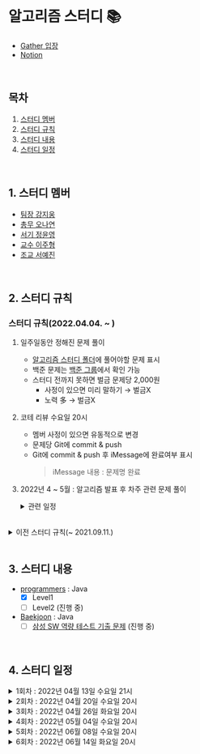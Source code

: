 # 알고리즘 스터디 📚
- [Gather 입장](https://app.gather.town/invite?token=7yyyJnMJIylIBO2eISnDzYBXt1Ixhogo)
- [Notion](https://www.notion.so/AlgorithmMaster-a2953dc6c9b34b1b86f5ca3a7af0f86d)

<br />

## 목차
1. [스터디 멤버](#1-스터디-멤버)
2. [스터디 규칙](#2-스터디-규칙)
3. [스터디 내용](#3-스터디-내용)
4. [스터디 일정](#4-스터디-일정)

<br />

## 1. 스터디 멤버
- [팀장 강지웅][woong]
- [총무 오나연][yeon]
- [서기 정윤영][zeong]
- [교수 이주형][hyung]
- [조교 서예진][jin]

<br />

## 2. 스터디 규칙

### 스터디 규칙(2022.04.04. ~ )
1. 일주일동안 정해진 문제 풀이
    - [알고리즘 스터디 폴더](https://github.com/yamiblack/AlgorithmStudy/tree/main/%EC%95%8C%EA%B3%A0%EB%A6%AC%EC%A6%98%20%EC%8A%A4%ED%84%B0%EB%94%94)에 풀어야할 문제 표시
    - 백준 문제는 [백준 그룹](https://www.acmicpc.net/group/14425)에서 확인 가능
    - 스터디 전까지 못하면 벌금 문제당 2,000원
        - 사정이 있으면 미리 말하기 → 벌금X
        - 노력 多 → 벌금X  
2. 코테 리뷰 수요일 20시
    - 멤버 사정이 있으면 유동적으로 변경
    - 문제당 Git에 commit & push
    - Git에 commit & push 후 iMessage에 완료여부 표시
        > iMessage 내용 : 문제명 완료
3. 2022년 4 ~ 5월 : 알고리즘 발표 후 차주 관련 문제 풀이

    <details>   
    <summary>관련 일정</summary>
    <div markdown="1">

   - **2022년 04월 26일 화요일 20시**
      - [x] BFS, DFS, 백트래킹 발표 : [예진][jin]
   - **2022년 06월 08일 수요일 20시**
      - [x] 순열, 조합, 부분집합 발표 : [윤영][zeong]
      - [x] BFS, DFS, 백트래킹 문제 풀이
   - **2022년 06월 14일 화요일 20시**
      - [ ] DP 발표 : [주형][hyung]
      - [ ] 순열, 조합, 부분집합 문제 풀이
   - **2022년 06월 22일 수요일 20시**
     - [ ] 다익스트라, 벨먼-포드, 플로이드-와샬 : [나연][yeon]
     - [ ] DP 문제 풀이
   - **2022년 06월 29일 수요일 20시**
      - [ ] 프림, 크루스칼, 유니온파인드 : [지웅][woong]
      - [ ] 다익스트라, 벨먼-포드, 플로이드-와샬 문제 풀이

    </div>
    </details>

<br />

<details>
<summary>이전 스터디 규칙(~ 2021.09.11.)</summary>
<div markdown="1">

1. ~일주일에 3문제씩~
    - ~스터디 전까지 못하면 벌금 문제당 1,000원~
2. ~코테 리뷰 토요일 22시~
    - ~시작할 때 iMessage에 완료여부 표시~
    - ~종료되면 본인 코드 업로드~
3. ~사정 있으면 미리 말하기 → 벌금X~
    - ~해당 주차 리뷰 전까지 풀기 (최대 2일)~

</div>
</details>

<br />

## 3. 스터디 내용
- [programmers](https://programmers.co.kr/learn/challenges) : Java
    - [x] Level1
    - [ ] Level2 (진행 중)
- [Baekjoon](https://www.acmicpc.net/) : Java
    - [ ] [삼성 SW 역량 테스트 기출 문제](https://www.acmicpc.net/workbook/view/1152) (진행 중)

<br />

## 4. 스터디 일정

<details>
<summary>1회차 : 2022년 04월 13일 수요일 21시</summary>
<div markdown="1">

- [구슬 탈출2](https://github.com/yamiblack/AlgorithmStudy/blob/main/%EC%95%8C%EA%B3%A0%EB%A6%AC%EC%A6%98%20%EC%8A%A4%ED%84%B0%EB%94%94/1%ED%9A%8C%EC%B0%A8_2022.04.13_%EA%B5%AC%EC%8A%AC%ED%83%88%EC%B6%9C2.md)
- [2048(Easy)](https://github.com/yamiblack/AlgorithmStudy/blob/main/%EC%95%8C%EA%B3%A0%EB%A6%AC%EC%A6%98%20%EC%8A%A4%ED%84%B0%EB%94%94/1%ED%9A%8C%EC%B0%A8_2022.04.13_2048%20(Easy).md)
- [뱀](https://github.com/yamiblack/AlgorithmStudy/blob/main/%EC%95%8C%EA%B3%A0%EB%A6%AC%EC%A6%98%20%EC%8A%A4%ED%84%B0%EB%94%94/1%ED%9A%8C%EC%B0%A8_2022.04.13_%EB%B1%80.md)

</div>
</details>


<details>
<summary>2회차 : 2022년 04월 20일 수요일 20시</summary>
<div markdown="1">

- [시험 감독](https://github.com/yamiblack/AlgorithmStudy/blob/main/%EC%95%8C%EA%B3%A0%EB%A6%AC%EC%A6%98%20%EC%8A%A4%ED%84%B0%EB%94%94/2%ED%9A%8C%EC%B0%A8_2022.04.20_%EC%8B%9C%ED%97%98%20%EA%B0%90%EB%8F%85.md)
- [주사위 굴리기](https://github.com/yamiblack/AlgorithmStudy/blob/main/%EC%95%8C%EA%B3%A0%EB%A6%AC%EC%A6%98%20%EC%8A%A4%ED%84%B0%EB%94%94/2%ED%9A%8C%EC%B0%A8_2022.04.20_%EC%A3%BC%EC%82%AC%EC%9C%84%20%EA%B5%B4%EB%A6%AC%EA%B8%B0.md)
- [테트로미노](https://github.com/yamiblack/AlgorithmStudy/blob/main/%EC%95%8C%EA%B3%A0%EB%A6%AC%EC%A6%98%20%EC%8A%A4%ED%84%B0%EB%94%94/2%ED%9A%8C%EC%B0%A8_2022.04.20_%ED%85%8C%ED%8A%B8%EB%A1%9C%EB%AF%B8%EB%85%B8.md)

</div>
</details>


<details>
<summary>3회차 : 2022년 04월 26일 화요일 20시</summary>
<div markdown="1">

- [나머지가 1이 되는 수 찾기](https://github.com/yamiblack/AlgorithmStudy/blob/main/%EC%95%8C%EA%B3%A0%EB%A6%AC%EC%A6%98%20%EC%8A%A4%ED%84%B0%EB%94%94/3%ED%9A%8C%EC%B0%A8_2022.04.26_%EB%82%98%EB%A8%B8%EC%A7%80%EA%B0%80%201%EC%9D%B4%20%EB%90%98%EB%8A%94%20%EC%88%98%20%EC%B0%BE%EA%B8%B0.md)
- [부족한 금액 계산하기](https://github.com/yamiblack/AlgorithmStudy/blob/main/%EC%95%8C%EA%B3%A0%EB%A6%AC%EC%A6%98%20%EC%8A%A4%ED%84%B0%EB%94%94/3%ED%9A%8C%EC%B0%A8_2022.04.26_%EB%B6%80%EC%A1%B1%ED%95%9C%20%EA%B8%88%EC%95%A1%20%EA%B3%84%EC%82%B0%ED%95%98%EA%B8%B0.md)
- [신고 결과 받기](https://github.com/yamiblack/AlgorithmStudy/blob/main/%EC%95%8C%EA%B3%A0%EB%A6%AC%EC%A6%98%20%EC%8A%A4%ED%84%B0%EB%94%94/3%ED%9A%8C%EC%B0%A8_2022.04.26_%EC%8B%A0%EA%B3%A0%20%EA%B2%B0%EA%B3%BC%20%EB%B0%9B%EA%B8%B0.md)
- [없는 숫자 더하기](https://github.com/yamiblack/AlgorithmStudy/blob/main/%EC%95%8C%EA%B3%A0%EB%A6%AC%EC%A6%98%20%EC%8A%A4%ED%84%B0%EB%94%94/3%ED%9A%8C%EC%B0%A8_2022.04.26_%EC%97%86%EB%8A%94%20%EC%88%AB%EC%9E%90%20%EB%8D%94%ED%95%98%EA%B8%B0.md)
- [최소직사각형](https://github.com/yamiblack/AlgorithmStudy/blob/main/%EC%95%8C%EA%B3%A0%EB%A6%AC%EC%A6%98%20%EC%8A%A4%ED%84%B0%EB%94%94/3%ED%9A%8C%EC%B0%A8_2022.04.26_%EC%B5%9C%EC%86%8C%EC%A7%81%EC%82%AC%EA%B0%81%ED%98%95.md)
- BFS, DFS, 백트래킹 발표 : [예진][jin]

</div>
</details>


<details>
<summary>4회차 : 2022년 05월 04일 수요일 20시</summary>
<div markdown="1">

- [근손실](https://github.com/yamiblack/AlgorithmStudy/blob/main/%EC%95%8C%EA%B3%A0%EB%A6%AC%EC%A6%98%20%EC%8A%A4%ED%84%B0%EB%94%94/4%ED%9A%8C%EC%B0%A8_2022.05.04_%EA%B7%BC%EC%86%90%EC%8B%A4.md)
- [보물섬](https://github.com/yamiblack/AlgorithmStudy/blob/main/%EC%95%8C%EA%B3%A0%EB%A6%AC%EC%A6%98%20%EC%8A%A4%ED%84%B0%EB%94%94/4%ED%9A%8C%EC%B0%A8_2022.05.04_%EB%B3%B4%EB%AC%BC%EC%84%AC.md)
- [빛의 경로 사이클](https://github.com/yamiblack/AlgorithmStudy/blob/main/%EC%95%8C%EA%B3%A0%EB%A6%AC%EC%A6%98%20%EC%8A%A4%ED%84%B0%EB%94%94/4%ED%9A%8C%EC%B0%A8_2022.05.04_%EB%B9%9B%EC%9D%98%20%EA%B2%BD%EB%A1%9C%20%EC%82%AC%EC%9D%B4%ED%81%B4.md)
- 순열, 조합, 부분조합 발표 : [윤영][zeong]

</div>
</details>

<details>
<summary>5회차 : 2022년 06월 08일 수요일 20시</summary>
<div markdown="1">

- [미로 탐색](https://github.com/yamiblack/AlgorithmStudy/blob/main/알고리즘%20스터디/5회차_2022.06.08_미로%20탐색.md)
- [단지번호붙이기](https://github.com/yamiblack/AlgorithmStudy/blob/main/알고리즘%20스터디/5회차_2022.06.08_단지번호붙이기.md)

</div>
</details>

<details>
<summary>6회차 : 2022년 06월 14일 화요일 20시</summary>
<div markdown="1">

- [모든 순열](https://github.com/yamiblack/AlgorithmStudy/blob/main/%EC%95%8C%EA%B3%A0%EB%A6%AC%EC%A6%98%20%EC%8A%A4%ED%84%B0%EB%94%94/6%ED%9A%8C%EC%B0%A8_2022.06.14_%EB%AA%A8%EB%93%A0%20%EC%88%9C%EC%97%B4.md)
- [부분수열의 합](https://github.com/yamiblack/AlgorithmStudy/blob/main/%EC%95%8C%EA%B3%A0%EB%A6%AC%EC%A6%98%20%EC%8A%A4%ED%84%B0%EB%94%94/6%ED%9A%8C%EC%B0%A8_2022.06.14_%EB%B6%80%EB%B6%84%EC%88%98%EC%97%B4%EC%9D%98%20%ED%95%A9.md)
- [소문난 칠공주](https://github.com/yamiblack/AlgorithmStudy/blob/main/%EC%95%8C%EA%B3%A0%EB%A6%AC%EC%A6%98%20%EC%8A%A4%ED%84%B0%EB%94%94/6%ED%9A%8C%EC%B0%A8_2022.06.14_%EC%86%8C%EB%AC%B8%EB%82%9C%20%EC%B9%A0%EA%B3%B5%EC%A3%BC.md)
   

</div>
</details>

[woong]:https://github.com/JIW00NG
[yeon]:https://github.com/yeon97
[zeong]:https://github.com/Zzeongyx2
[hyung]:https://github.com/yamiblack
[jin]:https://github.com/yejin25
